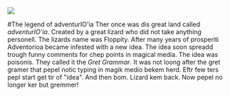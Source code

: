 ![](resources/advio.png)

#The legend of adventurIO'ia
Ther once was dis great land called *adventurIO'ia*.
Created by a great lizard who did not take anything personell.
The lizards name was Floppity.
After many years of prosperiti Adventorioa became infested with a new idea.
The idea soon spreadd trough funny comments for chep points in magical media.
The idea was poisonis. They called it the *Gret Grammar*. It was not loong after the gret gramer that pepel notic typing in magik medio bekem herd.
Eftr few ters pepl start get tir of "idea". And then bom.
Lizard kem back.
Now pepel no longer ker but gremmer!